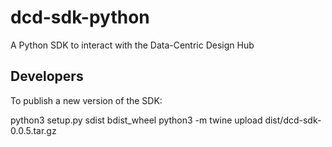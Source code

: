 # dcd-sdk-python

A Python SDK to interact with the Data-Centric Design Hub


## Developers

To publish a new version of the SDK:

python3 setup.py sdist bdist_wheel
python3 -m twine upload dist/dcd-sdk-0.0.5.tar.gz